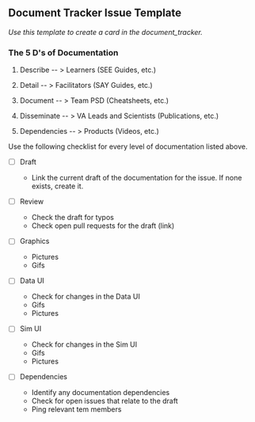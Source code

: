 ## **Document Tracker Issue Template** ##

*Use this template to create a card in the document_tracker.*

### The 5 D's of Documentation ###

1. Describe -- > Learners (SEE Guides, etc.)

2. Detail -- > Facilitators (SAY Guides, etc.)

3. Document -- > Team PSD (Cheatsheets, etc.)

4. Disseminate -- > VA Leads and Scientists (Publications, etc.)

5. Dependencies -- > Products (Videos, etc.)


Use the following checklist for every level of documentation listed above. 

- [ ] Draft 
  - Link the current draft of the documentation for the issue. If none exists, create it. 

- [ ] Review 
  - Check the draft for typos
  - Check open pull requests for the draft (link)
  
- [ ] Graphics
  - Pictures 
  - Gifs

- [ ] Data UI
  - Check for changes in the Data UI
  - Gifs
  - Pictures 
  
- [ ] Sim UI 
  - Check for changes in the Sim UI
  - Gifs
  - Pictures
  
- [ ] Dependencies
  - Identify any documentation dependencies
  - Check for open issues that relate to the draft
  - Ping relevant tem members 

